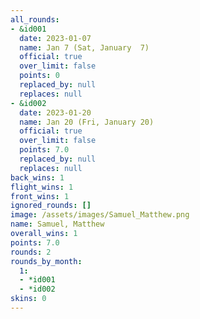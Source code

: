 ```yaml
---
all_rounds:
- &id001
  date: 2023-01-07
  name: Jan 7 (Sat, January  7)
  official: true
  over_limit: false
  points: 0
  replaced_by: null
  replaces: null
- &id002
  date: 2023-01-20
  name: Jan 20 (Fri, January 20)
  official: true
  over_limit: false
  points: 7.0
  replaced_by: null
  replaces: null
back_wins: 1
flight_wins: 1
front_wins: 1
ignored_rounds: []
image: /assets/images/Samuel_Matthew.png
name: Samuel, Matthew
overall_wins: 1
points: 7.0
rounds: 2
rounds_by_month:
  1:
  - *id001
  - *id002
skins: 0
---
```

